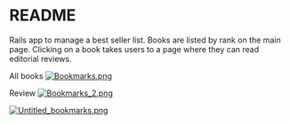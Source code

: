 # README

Rails app to manage a best seller list. Books are listed by rank on the main page. Clicking on a book takes users to a page where they can read editorial reviews.

All books
[![Bookmarks.png](https://s7.postimg.org/b7hgi7o23/Bookmarks.png)](https://postimg.org/image/4tsdeyj5z/)

Review 
[![Bookmarks_2.png](https://s7.postimg.org/qg7dw17gr/Bookmarks_2.png)](https://postimg.org/image/ooef14o3r/)

[![Untitled_bookmarks.png](https://s7.postimg.org/449l2ml7f/Untitled_bookmarks.png)](https://postimg.org/image/p15t7aj87/)
